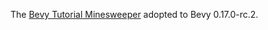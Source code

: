The [Bevy Tutorial Minesweeper](https://dev.to/qongzi/bevy-minesweeper-introduction-4l7f) adopted to Bevy 0.17.0-rc.2.
